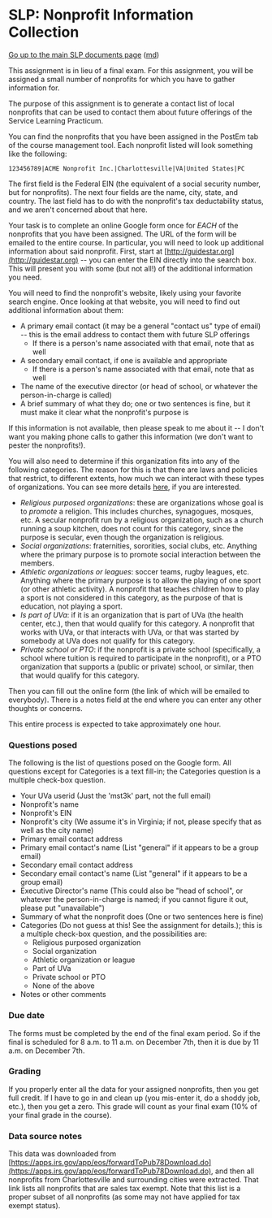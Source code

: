 SLP: Nonprofit Information Collection
=====================================

[Go up to the main SLP documents page](index.html) ([md](index.md))

This assignment is in lieu of a final exam.  For this assignment, you will be assigned a small number of nonprofits for which you have to gather information for.

The purpose of this assignment is to generate a contact list of local nonprofits that can be used to contact them about future offerings of the Service Learning Practicum.


You can find the nonprofits that you have been assigned in the PostEm tab of the course management tool.  Each nonprofit listed will look something like the following:

```
123456789|ACME Nonprofit Inc.|Charlottesville|VA|United States|PC
```

The first field is the Federal EIN (the equivalent of a social security number, but for nonprofits).  The next four fields are the name, city, state, and country.  The last field has to do with the nonprofit's tax deductability status, and we aren't concerned about that here.

Your task is to complete an online Google form once for *EACH* of the nonprofits that you have been assigned.  The URL of the form will be emailed to the entire course.  In particular, you will need to look up additional information about said nonprofit.  First, start at [http://guidestar.org](http://guidestar.org) -- you can enter the EIN directly into the search box.  This will present you with some (but not all!) of the additional information you need.

You will need to find the nonprofit's website, likely using your favorite search engine.  Once looking at that website, you will need to find out additional information about them:

- A primary email contact (it may be a general "contact us" type of email) -- this is the email address to contact them with future SLP offerings
    - If there is a person's name associated with that email, note that as well
- A secondary email contact, if one is available and appropriate
    - If there is a person's name associated with that email, note that as well
- The name of the executive director (or head of school, or whatever the person-in-charge is called)
- A brief summary of what they do; one or two sentences is fine, but it must make it clear what the nonprofit's purpose is

If this information is not available, then please speak to me about it -- I don't want you making phone calls to gather this information (we don't want to pester the nonprofits!).

You will also need to determine if this organization fits into any of the following categories.  The reason for this is that there are laws and policies that restrict, to different extents, how much we can interact with these types of organizations.  You can see more details [here](http://www.cs.virginia.edu/~asb/slp/nonprofits.php#reqs), if you are interested.

- *Religious purposed organizations*: these are organizations whose goal is to *promote* a religion.  This includes churches, synagogues, mosques, etc.  A secular nonprofit run by a religious organization, such as a church running a soup kitchen, does not count for this category, since the purpose is secular, even though the organization is religious.
- *Social organizations*: fraternities, sororities, social clubs, etc.  Anything where the primary purpose is to promote social interaction between the members.
- *Athletic organizations or leagues*: soccer teams, rugby leagues, etc.  Anything where the primary purpose is to allow the playing of one sport (or other athletic activity).  A nonprofit that teaches children how to play a sport is not considered in this category, as the purpose of that is education, not playing a sport.
- *Is part of UVa*: if it is an organization that is part of UVa (the health center, etc.), then that would qualify for this category.  A nonprofit that works with UVa, or that interacts with UVa, or that was started by somebody at UVa does not qualify for this category.
- *Private school or PTO*: if the nonprofit is a private school (specifically, a school where tuition is required to participate in the nonprofit), or a PTO organization that supports a (public or private) school, or similar, then that would qualify for this category.

Then you can fill out the online form (the link of which will be emailed to everybody).  There is a notes field at the end where you can enter any other thoughts or concerns.

This entire process is expected to take approximately one hour.

### Questions posed

The following is the list of questions posed on the Google form.  All questions except for Categories is a text fill-in; the Categories question is a multiple check-box question.

- Your UVa userid (Just the 'mst3k' part, not the full email)
- Nonprofit's name
- Nonprofit's EIN
- Nonprofit's city (We assume it's in Virginia; if not, please specify that as well as the city name)
- Primary email contact address
- Primary email contact's name (List "general" if it appears to be a group email)
- Secondary email contact address
- Secondary email contact's name (List "general" if it appears to be a group email)
- Executive Director's name (This could also be "head of school", or whatever the person-in-charge is named; if you cannot figure it out, please put "unavailable")
- Summary of what the nonprofit does (One or two sentences here is fine)
- Categories (Do not guess at this! See the assignment for details.); this is a multiple check-box question, and the possibilities are:
    - Religious purposed organization
    - Social organization
    - Athletic organization or league
    - Part of UVa
    - Private school or PTO
    - None of the above
- Notes or other comments

### Due date

The forms must be completed by the end of the final exam period.  So if the final is scheduled for 8 a.m. to 11 a.m. on December 7th, then it is due by 11 a.m. on December 7th.

### Grading

If you properly enter all the data for your assigned nonprofits, then you get full credit.  If I have to go in and clean up (you mis-enter it, do a shoddy job, etc.), then you get a zero.  This grade will count as your final exam (10% of your final grade in the course).


### Data source notes

This data was downloaded from [https://apps.irs.gov/app/eos/forwardToPub78Download.do](https://apps.irs.gov/app/eos/forwardToPub78Download.do), and then all nonprofits from Charlottesville and surrounding cities were extracted.  That link lists all nonprofits that are sales tax exempt.  Note that this list is a proper subset of all nonprofits (as some may not have applied for tax exempt status).
